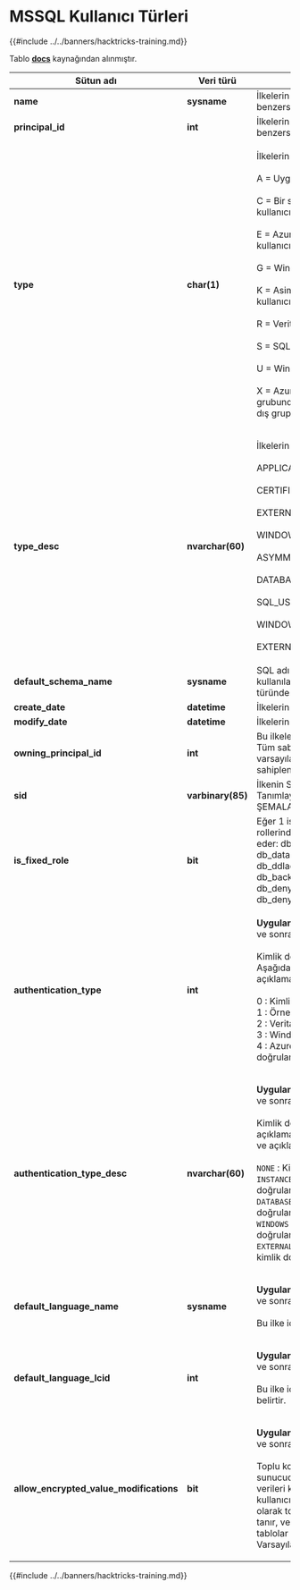 # MSSQL Kullanıcı Türleri

{{#include ../../banners/hacktricks-training.md}}

Tablo [**docs**](https://learn.microsoft.com/en-us/sql/relational-databases/system-catalog-views/sys-database-principals-transact-sql?view=sql-server-ver16) kaynağından alınmıştır.

| Sütun adı                               | Veri türü         | Açıklama                                                                                                                                                                                                                                                                                                                                                                                                                                            |
| --------------------------------------- | ----------------- | ------------------------------------------------------------------------------------------------------------------------------------------------------------------------------------------------------------------------------------------------------------------------------------------------------------------------------------------------------------------------------------------------------------------------------------------------------ |
| **name**                                | **sysname**       | İlkelerin adı, veritabanı içinde benzersizdir.                                                                                                                                                                                                                                                                                                                                                                                                         |
| **principal_id**                        | **int**           | İlkelerin ID'si, veritabanı içinde benzersizdir.                                                                                                                                                                                                                                                                                                                                                                                                           |
| **type**                                | **char(1)**       | <p>İlkelerin türü:<br><br>A = Uygulama rolü<br><br>C = Bir sertifikaya eşlenmiş kullanıcı<br><br>E = Azure Active Directory'den dış kullanıcı<br><br>G = Windows grubu<br><br>K = Asimetrik anahtara eşlenmiş kullanıcı<br><br>R = Veritabanı rolü<br><br>S = SQL kullanıcısı<br><br>U = Windows kullanıcısı<br><br>X = Azure Active Directory grubundan veya uygulamalardan dış grup</p>                                                                                  |
| **type_desc**                           | **nvarchar(60)**  | <p>İlkelerin türünün açıklaması.<br><br>APPLICATION_ROLE<br><br>CERTIFICATE_MAPPED_USER<br><br>EXTERNAL_USER<br><br>WINDOWS_GROUP<br><br>ASYMMETRIC_KEY_MAPPED_USER<br><br>DATABASE_ROLE<br><br>SQL_USER<br><br>WINDOWS_USER<br><br>EXTERNAL_GROUPS</p>                                                                                                                                                                                               |
| **default_schema_name**                 | **sysname**       | SQL adı bir şemayı belirtmediğinde kullanılacak ad. S, U veya A türünde olmayan ilkeler için Null.                                                                                                                                                                                                                                                                                                                                                   |
| **create_date**                         | **datetime**      | İlkelerin oluşturulduğu zaman.                                                                                                                                                                                                                                                                                                                                                                                                               |
| **modify_date**                         | **datetime**      | İlkelerin en son değiştirildiği zaman.                                                                                                                                                                                                                                                                                                                                                                                                         |
| **owning_principal_id**                 | **int**           | Bu ilkeleri sahip olan ilkenin ID'si. Tüm sabit Veritabanı Rolleri varsayılan olarak **dbo** tarafından sahiplenir.                                                                                                                                                                                                                                                                                                                                                |
| **sid**                                 | **varbinary(85)** | İlkenin SID'si (Güvenlik Tanımlayıcısı). SYS ve BİLGİ ŞEMALARI için NULL.                                                                                                                                                                                                                                                                                                                                                                      |
| **is_fixed_role**                       | **bit**           | Eğer 1 ise, bu satır sabit veritabanı rollerinden birinin kaydını temsil eder: db_owner, db_accessadmin, db_datareader, db_datawriter, db_ddladmin, db_securityadmin, db_backupoperator, db_denydatareader, db_denydatawriter.                                                                                                                                                                                                                                |
| **authentication_type**                 | **int**           | <p><strong>Uygulanır</strong>: SQL Server 2012 (11.x) ve sonrası.<br><br>Kimlik doğrulama türünü belirtir. Aşağıdaki olası değerler ve açıklamalarıdır.<br><br>0 : Kimlik doğrulama yok<br>1 : Örnek kimlik doğrulaması<br>2 : Veritabanı kimlik doğrulaması<br>3 : Windows kimlik doğrulaması<br>4 : Azure Active Directory kimlik doğrulaması</p>                                                                                                        |
| **authentication_type_desc**            | **nvarchar(60)**  | <p><strong>Uygulanır</strong>: SQL Server 2012 (11.x) ve sonrası.<br><br>Kimlik doğrulama türünün açıklaması. Aşağıdaki olası değerler ve açıklamalarıdır.<br><br><code>NONE</code> : Kimlik doğrulama yok<br><code>INSTANCE</code> : Örnek kimlik doğrulaması<br><code>DATABASE</code> : Veritabanı kimlik doğrulaması<br><code>WINDOWS</code> : Windows kimlik doğrulaması<br><code>EXTERNAL</code>: Azure Active Directory kimlik doğrulaması</p> |
| **default_language_name**               | **sysname**       | <p><strong>Uygulanır</strong>: SQL Server 2012 (11.x) ve sonrası.<br><br>Bu ilke için varsayılan dili belirtir.</p>                                                                                                                                                                                                                                                                                                                        |
| **default_language_lcid**               | **int**           | <p><strong>Uygulanır</strong>: SQL Server 2012 (11.x) ve sonrası.<br><br>Bu ilke için varsayılan LCID'yi belirtir.</p>                                                                                                                                                                                                                                                                                                                            |
| **allow_encrypted_value_modifications** | **bit**           | <p><strong>Uygulanır</strong>: SQL Server 2016 (13.x) ve sonrası, SQL Veritabanı.<br><br>Toplu kopyalama işlemlerinde sunucudaki kriptografik meta verileri kontrollerini bastırır. Bu, kullanıcının verileri şifrelenmiş olarak toplu kopyalamasına olanak tanır, verileri deşifre etmeden, tablolar veya veritabanları arasında. Varsayılan OFF'tur.</p>                                                                                                                     |

{{#include ../../banners/hacktricks-training.md}}
